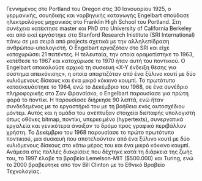 Γεννημένος στο Portland του Oregon στις 30 Ιανουαρίου 1925, ο γερμανικής, σουηδικής και νορβηγικής καταγωγής Engelbart σπούδασε ηλεκτρολόγος μηχανικός στο Franklin High School του Portland. Στη συνέχεια κατέκτησε master και PhD στο University of California Berkeley και από εκεί εργάστηκε στο Stanford Research Inistitute (SRI International) πάνω σε μια σειρά από projects σχετικά με την αλληλεπίδραση ανθρώπου-υπολογιστή.
Ο Engelbart εργαζόταν στο SRI και είχε κατοχυρώσει 21 πατέντες. Η τελευταία, την οποία οραματίστηκε το 1963, κατέθεσε το 1967 και κατοχύρωσε το 1970 ήταν αυτή του ποντικιού. Ο Engelbart αποκαλούσε αρχικά τη συσκευή «X-Y ένδειξη θέσης για σύστημα απεικόνισης», η οποία απαρτιζόταν από ένα ξύλινο κουτί με δύο κυλιόμενους δίσκους και ένα μικρό κόκκινο κουμπί. Το πρωτότυπο κατασκευάστηκε το 1964, ενώ το Δεκέμβριο του 1968, σε ένα συνέδριο πληροφορικής στο Σαν Φρανσίσκο, ο Engelbart παρουσίασε για πρώτη φορά το ποντίκι. Η παρουσίασε διήρκησε 90 λεπτά, ενώ ήταν συνδεδεμένος με το εργαστήριό του με τη βοήθεια ενός αυτοσχέδιου μόντεμ.
Αυτός και η ομάδα του ανέπτυξαν στοιχεία διεπαφής υπολογιστή όπως οθόνες bitmap, ποντίκι, υπερκειμένο (hypertexts), συνεργατικά εργαλεία και γενικότερα άνοιξαν το δρόμο προς  γραφικό περιβάλλον χρήστη.
Το Δεκέμβριο του 1968 παρουσίασε το πρώτο πρωτότυπο ποντικιού, μια συσκευή που αποτελούνταν από ένα ξύλινο κουτί με δύο κυλιόμενους δίσκους στο κάτω μέρος του και ένα μικρό κόκκινο κουμπί. Ανάμεσα στις πολλές διακρίσεις που δέχτηκε κατά τη διάρκεια της ζωής του, το 1997 έλαβε τα βραβεία Lemelson-MIT ($500.000) και Turing, ενώ το 2000 βραβεύτηκε από τον Bill Clinton με το Εθνικό Βραβείο Τεχνολογίας.
